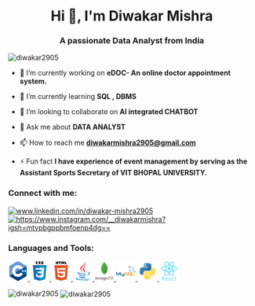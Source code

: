 <h1 align="center">Hi 👋, I'm Diwakar Mishra</h1>
<h3 align="center">A passionate Data Analyst from India</h3>

<p align="left"> <img src="https://komarev.com/ghpvc/?username=diwakar2905&label=Profile%20views&color=0e75b6&style=flat" alt="diwakar2905" /> </p>

- 🔭 I’m currently working on **eDOC- An online doctor appointment system.**

- 🌱 I’m currently learning **SQL , DBMS**

- 👯 I’m looking to collaborate on **AI integrated CHATBOT**

- 💬 Ask me about **DATA ANALYST**

- 📫 How to reach me **diwakarmishra2905@gmail.com**

- ⚡ Fun fact **I have experience of event management by serving as the Assistant Sports Secretary of VIT BHOPAL UNIVERSITY.**

<h3 align="left">Connect with me:</h3>
<p align="left">
<a href="https://www.linkedin.com/in/diwakar-mishra2905" target="blank"><img align="center" src="https://raw.githubusercontent.com/rahuldkjain/github-profile-readme-generator/master/src/images/icons/Social/linked-in-alt.svg" alt="www.linkedin.com/in/diwakar-mishra2905" height="30" width="40" /></a>
<a href="https://www.instagram.com/__diwakarmishra?igsh=mtvpbgppbmfoenp4dg==" target="blank"><img align="center" src="https://raw.githubusercontent.com/rahuldkjain/github-profile-readme-generator/master/src/images/icons/Social/instagram.svg" alt="https://www.instagram.com/__diwakarmishra?igsh=mtvpbgppbmfoenp4dg==" height="30" width="40" /></a>
</p>

<h3 align="left">Languages and Tools:</h3>
<p align="left"> <a href="https://www.w3schools.com/cpp/" target="_blank" rel="noreferrer"> <img src="https://raw.githubusercontent.com/devicons/devicon/master/icons/cplusplus/cplusplus-original.svg" alt="cplusplus" width="40" height="40"/> </a> <a href="https://www.w3schools.com/css/" target="_blank" rel="noreferrer"> <img src="https://raw.githubusercontent.com/devicons/devicon/master/icons/css3/css3-original-wordmark.svg" alt="css3" width="40" height="40"/> </a> <a href="https://www.w3.org/html/" target="_blank" rel="noreferrer"> <img src="https://raw.githubusercontent.com/devicons/devicon/master/icons/html5/html5-original-wordmark.svg" alt="html5" width="40" height="40"/> </a> <a href="https://www.java.com" target="_blank" rel="noreferrer"> <img src="https://raw.githubusercontent.com/devicons/devicon/master/icons/java/java-original.svg" alt="java" width="40" height="40"/> </a> <a href="https://www.mongodb.com/" target="_blank" rel="noreferrer"> <img src="https://raw.githubusercontent.com/devicons/devicon/master/icons/mongodb/mongodb-original-wordmark.svg" alt="mongodb" width="40" height="40"/> </a> <a href="https://www.mysql.com/" target="_blank" rel="noreferrer"> <img src="https://raw.githubusercontent.com/devicons/devicon/master/icons/mysql/mysql-original-wordmark.svg" alt="mysql" width="40" height="40"/> </a> <a href="https://www.python.org" target="_blank" rel="noreferrer"> <img src="https://raw.githubusercontent.com/devicons/devicon/master/icons/python/python-original.svg" alt="python" width="40" height="40"/> </a> <a href="https://reactjs.org/" target="_blank" rel="noreferrer"> <img src="https://raw.githubusercontent.com/devicons/devicon/master/icons/react/react-original-wordmark.svg" alt="react" width="40" height="40"/> </a> </p>

<p><img align="left" src="https://github-readme-stats.vercel.app/api/top-langs?username=diwakar2905&show_icons=true&locale=en&layout=compact" alt="diwakar2905" /></p>

<p>&nbsp;<img align="center" src="https://github-readme-stats.vercel.app/api?username=diwakar2905&show_icons=true&locale=en" alt="diwakar2905" /></p>
